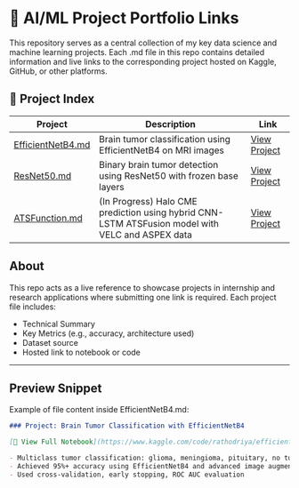 # 🧠 AI/ML Project Portfolio Links

This repository serves as a central collection of my key data science and machine learning projects. Each .md file in this repo contains detailed information and live links to the corresponding project hosted on Kaggle, GitHub, or other platforms.

## 🔗 Project Index

| Project | Description | Link |
|--------|-------------|------|
| [EfficientNetB4.md](./EfficientNetB4.md) | Brain tumor classification using EfficientNetB4 on MRI images | [View Project](https://www.kaggle.com/code/rathodriya/efficientnetb4-kaggle-updated) |
| [ResNet50.md](./ResNet50.md) | Binary brain tumor detection using ResNet50 with frozen base layers | [View Project](https://github.com/yourusername/resnet50-brain-tumor) |
| [ATSFunction.md](./ATSFunction.md) | (In Progress) Halo CME prediction using hybrid CNN-LSTM ATSFusion model with VELC and ASPEX data | [View Project](https://github.com/yourusername/halo-cme-atsfusion) |

##  About

This repo acts as a live reference to showcase projects in internship and research applications where submitting one link is required. Each project file includes:

- Technical Summary
- Key Metrics (e.g., accuracy, architecture used)
- Dataset source
- Hosted link to notebook or code

---

##  Preview Snippet

Example of file content inside EfficientNetB4.md:
```markdown
### Project: Brain Tumor Classification with EfficientNetB4

[🔗 View Full Notebook](https://www.kaggle.com/code/rathodriya/efficientnetb4-kaggle-updated)

- Multiclass tumor classification: glioma, meningioma, pituitary, no tumor
- Achieved 95%+ accuracy using EfficientNetB4 and advanced image augmentation
- Used cross-validation, early stopping, ROC AUC evaluation
